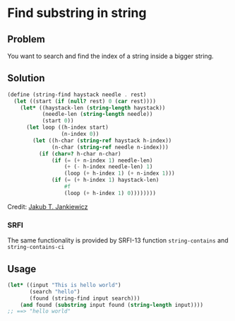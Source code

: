 # Find substring in string

## Problem

You want to search and find the index of a string inside a bigger string.

## Solution

```scheme
(define (string-find haystack needle . rest)
  (let ((start (if (null? rest) 0 (car rest))))
    (let* ((haystack-len (string-length haystack))
           (needle-len (string-length needle))
           (start 0))
      (let loop ((h-index start)
                 (n-index 0))
        (let ((h-char (string-ref haystack h-index))
              (n-char (string-ref needle n-index)))
          (if (char=? h-char n-char)
              (if (= (+ n-index 1) needle-len)
                  (+ (- h-index needle-len) 1)
                  (loop (+ h-index 1) (+ n-index 1)))
              (if (= (+ h-index 1) haystack-len)
                  #f
                  (loop (+ h-index 1) 0))))))))
```

Credit: [Jakub T. Jankiewicz](https://jcubic.pl/me)

### SRFI

The same functionality is provided by SRFI-13 function `string-contains` and `string-contains-ci`

## Usage

```scheme
(let* ((input "This is hello world")
       (search "hello")
       (found (string-find input search)))
    (and found (substring input found (string-length input))))
;; ==> "hello world"
```
